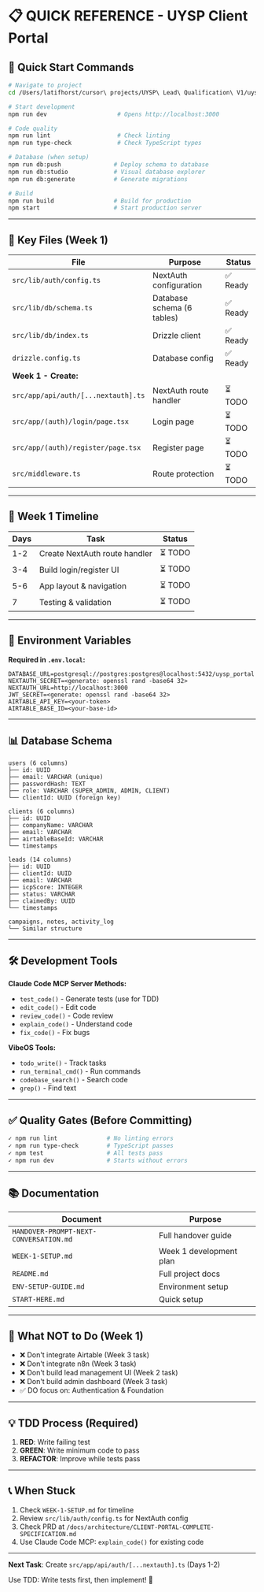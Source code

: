 # 📋 QUICK REFERENCE - UYSP Client Portal

## 🚀 Quick Start Commands

```bash
# Navigate to project
cd /Users/latifhorst/cursor\ projects/UYSP\ Lead\ Qualification\ V1/uysp-client-portal

# Start development
npm run dev                    # Opens http://localhost:3000

# Code quality
npm run lint                   # Check linting
npm run type-check             # Check TypeScript types

# Database (when setup)
npm run db:push               # Deploy schema to database
npm run db:studio             # Visual database explorer
npm run db:generate           # Generate migrations

# Build
npm run build                 # Build for production
npm start                     # Start production server
```

---

## 📍 Key Files (Week 1)

| File | Purpose | Status |
|------|---------|--------|
| `src/lib/auth/config.ts` | NextAuth configuration | ✅ Ready |
| `src/lib/db/schema.ts` | Database schema (6 tables) | ✅ Ready |
| `src/lib/db/index.ts` | Drizzle client | ✅ Ready |
| `drizzle.config.ts` | Database config | ✅ Ready |
| **Week 1 - Create:** | | |
| `src/app/api/auth/[...nextauth].ts` | NextAuth route handler | ⏳ TODO |
| `src/app/(auth)/login/page.tsx` | Login page | ⏳ TODO |
| `src/app/(auth)/register/page.tsx` | Register page | ⏳ TODO |
| `src/middleware.ts` | Route protection | ⏳ TODO |

---

## 🎯 Week 1 Timeline

| Days | Task | Status |
|------|------|--------|
| 1-2 | Create NextAuth route handler | ⏳ TODO |
| 3-4 | Build login/register UI | ⏳ TODO |
| 5-6 | App layout & navigation | ⏳ TODO |
| 7 | Testing & validation | ⏳ TODO |

---

## 🔑 Environment Variables

**Required in `.env.local`:**
```
DATABASE_URL=postgresql://postgres:postgres@localhost:5432/uysp_portal
NEXTAUTH_SECRET=<generate: openssl rand -base64 32>
NEXTAUTH_URL=http://localhost:3000
JWT_SECRET=<generate: openssl rand -base64 32>
AIRTABLE_API_KEY=<your-token>
AIRTABLE_BASE_ID=<your-base-id>
```

---

## 📊 Database Schema

```
users (6 columns)
├── id: UUID
├── email: VARCHAR (unique)
├── passwordHash: TEXT
├── role: VARCHAR (SUPER_ADMIN, ADMIN, CLIENT)
└── clientId: UUID (foreign key)

clients (6 columns)
├── id: UUID
├── companyName: VARCHAR
├── email: VARCHAR
├── airtableBaseId: VARCHAR
└── timestamps

leads (14 columns)
├── id: UUID
├── clientId: UUID
├── email: VARCHAR
├── icpScore: INTEGER
├── status: VARCHAR
├── claimedBy: UUID
└── timestamps

campaigns, notes, activity_log
└── Similar structure
```

---

## 🛠️ Development Tools

**Claude Code MCP Server Methods:**
- `test_code()` - Generate tests (use for TDD)
- `edit_code()` - Edit code
- `review_code()` - Code review
- `explain_code()` - Understand code
- `fix_code()` - Fix bugs

**VibeOS Tools:**
- `todo_write()` - Track tasks
- `run_terminal_cmd()` - Run commands
- `codebase_search()` - Search code
- `grep()` - Find text

---

## ✅ Quality Gates (Before Committing)

```bash
✓ npm run lint              # No linting errors
✓ npm run type-check        # TypeScript passes
✓ npm test                  # All tests pass
✓ npm run dev               # Starts without errors
```

---

## 📚 Documentation

| Document | Purpose |
|----------|---------|
| `HANDOVER-PROMPT-NEXT-CONVERSATION.md` | Full handover guide |
| `WEEK-1-SETUP.md` | Week 1 development plan |
| `README.md` | Full project docs |
| `ENV-SETUP-GUIDE.md` | Environment setup |
| `START-HERE.md` | Quick setup |

---

## 🚫 What NOT to Do (Week 1)

- ❌ Don't integrate Airtable (Week 3 task)
- ❌ Don't integrate n8n (Week 3 task)
- ❌ Don't build lead management UI (Week 2 task)
- ❌ Don't build admin dashboard (Week 3 task)
- ✅ DO focus on: Authentication & Foundation

---

## 💡 TDD Process (Required)

1. **RED**: Write failing test
2. **GREEN**: Write minimum code to pass
3. **REFACTOR**: Improve while tests pass

---

## 📞 When Stuck

1. Check `WEEK-1-SETUP.md` for timeline
2. Review `src/lib/auth/config.ts` for NextAuth config
3. Check PRD at `/docs/architecture/CLIENT-PORTAL-COMPLETE-SPECIFICATION.md`
4. Use Claude Code MCP: `explain_code()` for existing code

---

**Next Task**: Create `src/app/api/auth/[...nextauth].ts` (Days 1-2)

Use TDD: Write tests first, then implement! 🚀

